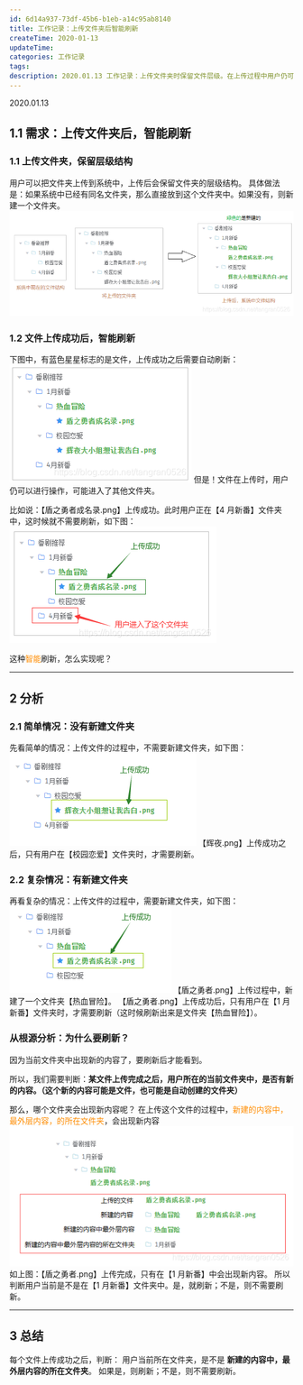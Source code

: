 ```yaml
---
id: 6d14a937-73df-45b6-b1eb-a14c95ab8140
title: 工作记录：上传文件夹后智能刷新
createTime: 2020-01-13
updateTime:
categories: 工作记录
tags:
description: 2020.01.13 工作记录：上传文件夹时保留文件层级。在上传过程中用户仍可以进行操作，可能进入了其他文件夹。文件上传成功后，需要实现“智能”刷新（用户当前所在文件夹中有新内容，才刷新）
---
```


2020.01.13

## 1.1 需求：上传文件夹后，智能刷新

### 1.1 上传文件夹，保留层级结构

用户可以把文件夹上传到系统中，上传后会保留文件夹的层级结构。
具体做法是：如果系统中已经有同名文件夹，那么直接放到这个文件夹中。如果没有，则新建一个文件夹。
![在这里插入图片描述](../post-assets/67b954a5-9adb-422f-9a75-c726933e0508.png)

### 1.2 文件上传成功后，智能刷新

下图中，有蓝色星星标志的是文件，上传成功之后需要自动刷新：
![---](../post-assets/6993e010-6294-429d-9dc3-ec4951ec03bd.png)
但是！文件在上传时，用户仍可以进行操作，可能进入了其他文件夹。

比如说：【盾之勇者成名录.png】上传成功。此时用户正在【4 月新番】文件夹中，这时候就不需要刷新，如下图：
![在这里插入图片描述](../post-assets/b1012fbd-6c3f-4adf-b241-b0df54d2b4a5.png)

这种<span style="color:darkorange">智能</span>刷新，怎么实现呢？

---

## 2 分析

### 2.1 简单情况：没有新建文件夹

先看简单的情况：上传文件的过程中，不需要新建文件夹，如下图：
![在这里插入图片描述](../post-assets/519f632f-491e-4736-a4e0-9661a9855d9a.png)
【辉夜.png】上传成功之后，只有用户在【校园恋爱】文件夹时，才需要刷新。

### 2.2 复杂情况：有新建文件夹

再看复杂的情况：上传文件的过程中，需要新建文件夹，如下图：
![在这里插入图片描述](../post-assets/7ef0fa65-8458-452c-8ff1-f95ff234f525.png)
【盾之勇者.png】上传过程中，新建了一个文件夹【热血冒险】。
【盾之勇者.png】上传成功后，只有用户在【1 月新番】文件夹时，才需要刷新（这时候刷新出来是文件夹【热血冒险】）。

### 从根源分析：为什么要刷新？

因为当前文件夹中出现新的内容了，要刷新后才能看到。

所以，我们需要判断：**某文件上传完成之后，用户所在的当前文件夹中，是否有新的内容。（这个新的内容可能是文件，也可能是自动创建的文件夹）**

那么，哪个文件夹会出现新内容呢？
在上传这个文件的过程中，<span style="color:darkorange">新建的内容中，最外层内容，的所在文件夹</span>，会出现新内容
![在这里插入图片描述](../post-assets/11dc277a-e715-4b77-8077-c3c6faaf6855.png)
如上图：【盾之勇者.png】上传完成，只有在【1 月新番】中会出现新内容。
所以判断用户当前是不是在【1 月新番】文件夹中。是，就刷新；不是，则不需要刷新。

---

## 3 总结

每个文件上传成功之后，判断：
用户当前所在文件夹，是不是 **新建的内容中，最外层内容的所在文件夹**。
如果是，则刷新；不是，则不需要刷新。
